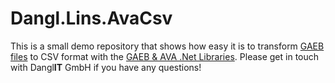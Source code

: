 # Dangl.Lins.AvaCsv

This is a small demo repository that shows how easy it is to transform [GAEB files](https://www.dangl-it.com/articles/what-is-gaeb/) to CSV format with the [GAEB & AVA .Net Libraries](https://www.dangl-it.de/produkte/gaeb-ava-net-library/). Please get in touch with Dangl**IT** GmbH if you have any questions!

